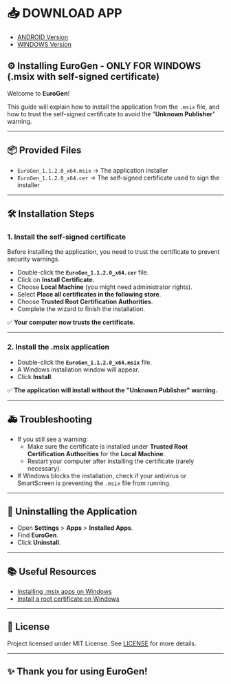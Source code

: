 # 📥 DOWNLOAD APP

- [ANDROID Version](https://github.com/IgrisModz/EuroGen/releases/download/v1.1.2.0/com.companyname.eurogen.apk)
- [WINDOWS Version](https://github.com/IgrisModz/EuroGen/releases/download/v1.1.2.0/EuroGen_1.1.2.0-Windows.zip)

## ⚙️ Installing EuroGen - ONLY FOR WINDOWS (.msix with self-signed certificate)

Welcome to **EuroGen**!

This guide will explain how to install the application from the `.msix` file, and how to trust the self-signed certificate to avoid the "**Unknown Publisher**" warning.

---

## 📦 Provided Files

- `EuroGen_1.1.2.0_x64.msix` → The application installer
- `EuroGen_1.1.2.0_x64.cer` → The self-signed certificate used to sign the installer

---

## 🛠️ Installation Steps

### 1. Install the self-signed certificate

Before installing the application, you need to trust the certificate to prevent security warnings.

- Double-click the **`EuroGen_1.1.2.0_x64.cer`** file.
- Click on **Install Certificate**.
- Choose **Local Machine** (you might need administrator rights).
- Select **Place all certificates in the following store**.
- Choose **Trusted Root Certification Authorities**.
- Complete the wizard to finish the installation.

✅ **Your computer now trusts the certificate.**

---

### 2. Install the .msix application

- Double-click the **`EuroGen_1.1.2.0_x64.msix`** file.
- A Windows installation window will appear.
- Click **Install**.

✅ **The application will install without the "Unknown Publisher" warning.**

---

## 🚑 Troubleshooting

- If you still see a warning:
  - Make sure the certificate is installed under **Trusted Root Certification Authorities** for the **Local Machine**.
  - Restart your computer after installing the certificate (rarely necessary).
- If Windows blocks the installation, check if your antivirus or SmartScreen is preventing the `.msix` file from running.

---

## 🧹 Uninstalling the Application

- Open **Settings** > **Apps** > **Installed Apps**.
- Find **EuroGen**.
- Click **Uninstall**.

---

## 📚 Useful Resources

- [Installing .msix apps on Windows](https://learn.microsoft.com/en-us/windows/msix/overview)
- [Install a root certificate on Windows](https://learn.microsoft.com/en-us/windows-server/security/windows-authentication/supported-authentication-protocols)

---

## 📃 License

Project licensed under MIT License. See [LICENSE](LICENSE) for more details.

---

## ✨ Thank you for using EuroGen!
